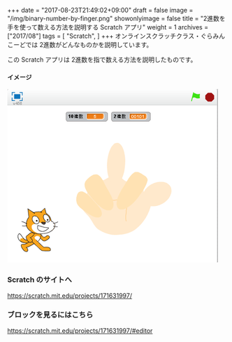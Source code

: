 +++
date = "2017-08-23T21:49:02+09:00"
draft = false
image = "/img/binary-number-by-finger.png"
showonlyimage = false
title = "2進数を手を使って数える方法を説明する Scratch アプリ"
weight = 1
archives = ["2017/08"]
tags = [
  "Scratch",
]
+++
オンラインスクラッチクラス・ぐらみんこーどでは 2進数がどんなものかを説明しています。

この Scratch アプリは 2進数を指で数える方法を説明したものです。

<!--more-->

#### イメージ
![イメージ](/img/binary-number-by-finger.png)

### Scratch のサイトへ
https://scratch.mit.edu/projects/171631997/

### ブロックを見るにはこちら
https://scratch.mit.edu/projects/171631997/#editor
